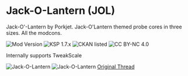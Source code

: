 <!-- Readme.md v1.1.1.1
Jack-O-Lantern (JOL)
created: 23 Sep 19
updated: 31 May 2021 -->

<!-- Download on SpaceDock or Github or Curseforge. Also available on CKAN. -->

# Jack-O-Lantern (JOL)
Jack-O'-Lantern by Porkjet. Jack-O'Lantern themed probe cores in three sizes. All the modcons.

![Mod Version](https://img.shields.io/github/v/release/zer0Kerbal/Jack-O-Lantern?include_prereleases) 
![KSP 1.7.x](https://img.shields.io/badge/KSP%20version-1.7.x-66ccff.svg?style=flat-square) 
![CKAN listed](https://img.shields.io/badge/CKAN-Indexed-brightgreen.svg) ![CC BY-NC 4.0](https://img.shields.io/badge/license-CC%20BY--NC%204.0-lightgrey)

Internally supports TweakScale

![Jack-O-Lantern](https://i.imgur.com/6Dvavcc.jpg)
![Jack-O-Lantern](https://i.imgur.com/gWlegrN.jpg)
[Original Thread](https://forum.kerbalspaceprogram.com/index.php?/topic/88595-*)
<!-- 
GPLv2
zer0Kerbal 
-->
